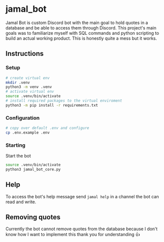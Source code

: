 # jamal_bot

Jamal Bot is custom Discord bot with the main goal to hold quotes in a database and be able to access them through Discord. This project's main goals was to familiarize myself with SQL commands and python scripting to build an actual working product. This is honestly quite a mess but it works.

## Instructions

### Setup

```sh
# create virtual env
mkdir .venv
python3 -m venv .venv
# activate virtual env
source .venv/bin/activate
# install required packages to the virtual enviroment
python3 -m pip install -r requirements.txt
```

### Configuration

```sh
# copy over default .env and configure
cp .env.example .env
```

### Starting

Start the bot

```sh
source .venv/bin/activate
python3 jamal_bot_core.py
```

## Help

To access the bot's help message send `jamal help` in a channel the bot can read and write.

## Removing quotes

Currently the bot cannot remove quotes from the database because I don't know how I want to implement this thank you for understanding 👍
